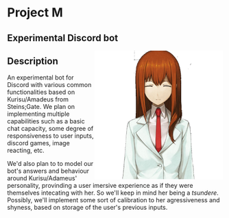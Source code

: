 # Project M
## Experimental Discord bot 

<img src="assets/amadeus_1.png" alt="amadeus" width="300" align="right">

## Description

An experimental bot for Discord with various common functionalities based on Kurisu/Amadeus from Steins;Gate. We plan on implementing multiple capabilities such as a basic chat capacity, some degree of responsiveness to user inputs, discord games, image reacting, etc.

We'd also plan to to model our bot's answers and behaviour around Kurisu/Adameus' personality, provinding a user imersive experience as if they were themselves intecating with her. So we'll keep in mind her being a *tsundere*. Possibly, we'll implement some sort of calibration to her agressiveness and shyness, based on storage of the user's previous inputs.

